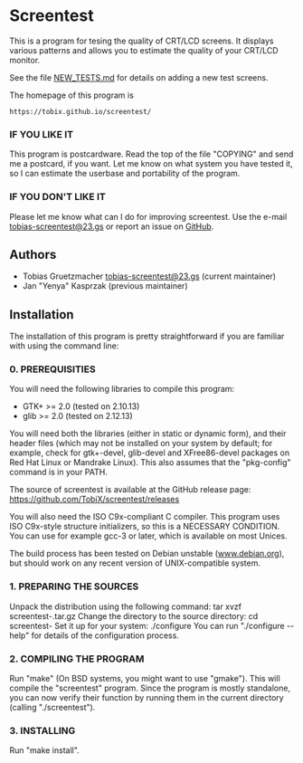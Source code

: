 # Screentest

This is a program for tesing the quality of CRT/LCD screens. It displays
various patterns and allows you to estimate the quality of your CRT/LCD
monitor.

See the file [NEW_TESTS.md](NEW_TESTS.md) for details on adding a new test screens.

The homepage of this program is

	https://tobix.github.io/screentest/

### IF YOU LIKE IT

This program is postcardware. Read the top of the file "COPYING" and send
me a postcard, if you want. Let me know on what system you have tested it,
so I can estimate the userbase and portability of the program.

### IF YOU DON'T LIKE IT

Please let me know what can I do for improving screentest. Use the
e-mail <tobias-screentest@23.gs> or report an issue on
[GitHub](https://github.com/TobiX/screentest/issues/new).

## Authors

- Tobias Gruetzmacher <tobias-screentest@23.gs> (current maintainer)
- Jan "Yenya" Kasprzak (previous maintainer)

## Installation

The installation of this program is pretty straightforward if you are familiar
with using the command line:

### 0. PREREQUISITIES

You will need the following libraries to compile this program:

- GTK+ >= 2.0 (tested on 2.10.13)
- glib >= 2.0 (tested on 2.12.13)

You will need both the libraries (either in static or dynamic form),
and their header files (which may not be installed on your system
by default; for example, check for gtk+-devel, glib-devel and XFree86-devel
packages on Red Hat Linux or Mandrake Linux). This also assumes that the
"pkg-config" command is in your PATH.

The source of screentest is available at the GitHub release page:
    https://github.com/TobiX/screentest/releases

You will also need the ISO C9x-compliant C compiler. This program uses
ISO C9x-style structure initializers, so this is a NECESSARY CONDITION.
You can use for example gcc-3 or later, which is available on most
Unices.

The build process has been tested on Debian unstable (www.debian.org),
but should work on any recent version of UNIX-compatible system.

### 1. PREPARING THE SOURCES

Unpack the distribution using the following command:
    tar xvzf screentest-<version>.tar.gz
Change the directory to the source directory:
    cd screentest-<version>
Set it up for your system:
    ./configure
You can run "./configure --help" for details of the configuration process.

### 2. COMPILING THE PROGRAM

Run "make" (On BSD systems, you might want to use "gmake"). This will compile
the "screentest" program. Since the program is mostly standalone, you can now
verify their function by running them in the current directory (calling
"./screentest").

### 3. INSTALLING

Run "make install".
